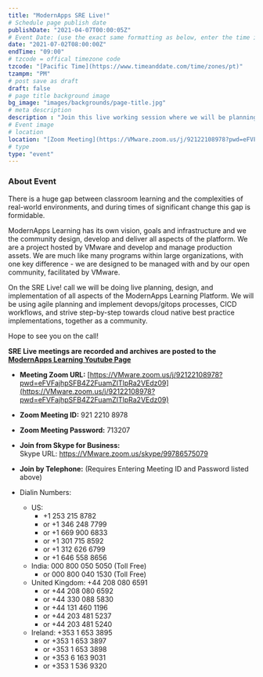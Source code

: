 ```yaml
---
title: "ModernApps SRE Live!"
# Schedule page publish date
publishDate: "2021-04-07T00:00:05Z"
# Event Date: (use the exact same formatting as below, enter the time in 12 hour format in the local timezone of the presenter)
date: "2021-07-02T08:00:00Z"
endTime: "09:00"
# tzcode = offical timezone code
tzcode: "[Pacific Time](https://www.timeanddate.com/time/zones/pt)"
tzampm: "PM"
# post save as draft
draft: false
# page title background image
bg_image: "images/backgrounds/page-title.jpg"
# meta description
description : "Join this live working session where we will be planning and implementing process and project management standards, tools and workflows"
# Event image
# location
location: "[Zoom Meeting](https://VMware.zoom.us/j/92122108978?pwd=eFVFajhpSFB4Z2FuamZITlpRa2VEdz09)"
# type
type: "event"
---
```


### About Event

There is a huge gap between classroom learning and the complexities of real-world environments, and during times of significant change this gap is formidable.
 
ModernApps Learning has its own vision, goals and infrastructure and we the community design, develop and deliver all aspects of the platform.  We are a project hosted by VMware and develop and manage production assets. We are much like many programs within large organizations, with one key difference - we are designed to be managed with and by our open community, facilitated by VMware.  
 
On the SRE Live! call we will be doing live planning, design, and implementation of all aspects of the ModernApps Learning Platform. We will be using agile planning and implement devops/gitops processes, CICD workflows, and strive step-by-step towards cloud native best practice implementations, together as a community.  
 
Hope to see you on the call!  

**SRE Live meetings are recorded and archives are posted to the [ModernApps Learning Youtube Page](https://www.youtube.com/playlist?list=PLITkokHBfePI9AGrsQDgiTigAzCpV2bau)**  

- **Meeting Zoom URL:** [https://VMware.zoom.us/j/92122108978?pwd=eFVFajhpSFB4Z2FuamZITlpRa2VEdz09](https://VMware.zoom.us/j/92122108978?pwd=eFVFajhpSFB4Z2FuamZITlpRa2VEdz09)  

- **Zoom Meeting ID:** 921 2210 8978  

- **Zoom Meeting Password:** 713207  

- **Join from Skype for Business:**  
Skype URL: https://VMware.zoom.us/skype/99786575079

- **Join by Telephone:** (Requires Entering Meeting ID and Password listed above)  

- Dialin Numbers: 
  - US: 
    - +1 253 215 8782 
    - or +1 346 248 7799 
    - or +1 669 900 6833 
    - or +1 301 715 8592 
    - or +1 312 626 6799 
    - or +1 646 558 8656 
  - India: 000 800 050 5050 (Toll Free) 
    - or 000 800 040 1530 (Toll Free) 
  - United Kingdom: +44 208 080 6591 
    - or +44 208 080 6592 
    - or +44 330 088 5830 
    - or +44 131 460 1196 
    - or +44 203 481 5237 
    - or +44 203 481 5240 
  - Ireland: +353 1 653 3895 
    - or +353 1 653 3897 
    - or +353 1 653 3898 
    - or +353 6 163 9031 
    - or +353 1 536 9320 
